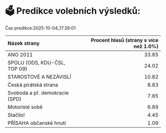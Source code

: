 # 🗳️ Predikce volebních výsledků:

Čas predikce:2025-10-04_17:26:01

| Názek strany                   |   Procent hlasů (strany s více než 1.0%) |
|:-------------------------------|-----------------------------------------:|
| ANO 2011                       |                                    33.85 |
| SPOLU (ODS, KDU-ČSL, TOP 09)   |                                    24.02 |
| STAROSTOVÉ A NEZÁVISLÍ         |                                    10.82 |
| Česká pirátská strana          |                                     8.83 |
| Svoboda a př. demokracie (SPD) |                                     7.85 |
| Motoristé sobě                 |                                     6.89 |
| Stačilo!                       |                                     4.45 |
| PŘÍSAHA občanské hnutí         |                                     1.09 |
